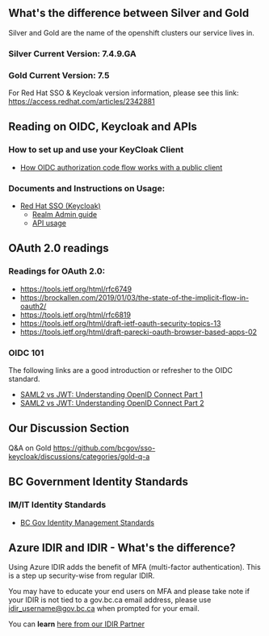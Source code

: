 ## What's the difference between Silver and Gold

Silver and Gold are the name of the openshift clusters our service lives in. 

### Silver Current Version: 7.4.9.GA
### Gold Current Version: 7.5 

For Red Hat SSO & Keycloak version information, please see this link: https://access.redhat.com/articles/2342881

## Reading on OIDC, Keycloak and APIs
### How to set up and use your KeyCloak Client
- [How OIDC authorization code flow works with a public client](https://www.pingidentity.com/en/company/blog/posts/2018/securely-using-oidc-authorization-code-flow-public-client-single-page-apps.html)

### Documents and Instructions on Usage:
* [Red Hat SSO (Keycloak)](https://access.redhat.com/documentation/en-us/red_hat_single_sign-on/7.4/)
  * [Realm Admin guide](https://access.redhat.com/documentation/en-us/red_hat_single_sign-on/7.4/html/server_administration_guide/index)
  * [API usage](https://access.redhat.com/webassets/avalon/d/red-hat-single-sign-on/version-7.4/restapi/)

## OAuth 2.0 readings
### Readings for OAuth 2.0:
- https://tools.ietf.org/html/rfc6749
- https://brockallen.com/2019/01/03/the-state-of-the-implicit-flow-in-oauth2/
- https://tools.ietf.org/html/rfc6819
- https://tools.ietf.org/html/draft-ietf-oauth-security-topics-13
- https://tools.ietf.org/html/draft-parecki-oauth-browser-based-apps-02

### OIDC 101
The following links are a good introduction or refresher to the OIDC standard.
- [SAML2 vs JWT: Understanding OpenID Connect Part 1](https://medium.com/@robert.broeckelmann/saml2-vs-jwt-understanding-openid-connect-part-1-fffe0d50f953)
- [SAML2 vs JWT: Understanding OpenID Connect Part 2](https://medium.com/@robert.broeckelmann/saml2-vs-jwt-understanding-openid-connect-part-2-f361ca867baa)
## Our Discussion Section
Q&A on Gold https://github.com/bcgov/sso-keycloak/discussions/categories/gold-q-a

## BC Government Identity Standards
### IM/IT Identity Standards
- [BC Gov Identity Management Standards](https://www2.gov.bc.ca/gov/content/governments/services-for-government/policies-procedures/im-it-standards/find-a-standard#id_mgt)


## Azure IDIR and IDIR - What's the difference?
Using Azure IDIR adds the benefit of MFA (multi-factor authentication). This is a step up security-wise from regular IDIR. 

You may have to educate your end users on MFA and please take note if your IDIR is not tied to a gov.bc.ca email address, please use idir_username@gov.bc.ca when prompted for your email. 

You can **learn** [here from our IDIR Partner](https://intranet.gov.bc.ca/thehub/ocio/ocio-enterprise-services/information-security-branch/information-security-mfa/mfa-registration)

